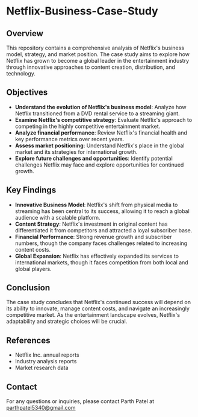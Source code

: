 # Netflix-Business-Case-Study

## Overview
This repository contains a comprehensive analysis of Netflix's business model, strategy, and market position. The case study aims to explore how Netflix has grown to become a global leader in the entertainment industry through innovative approaches to content creation, distribution, and technology.

## Objectives
- **Understand the evolution of Netflix's business model**: Analyze how Netflix transitioned from a DVD rental service to a streaming giant.
- **Examine Netflix's competitive strategy**: Evaluate Netflix's approach to competing in the highly competitive entertainment market.
- **Analyze financial performance**: Review Netflix's financial health and key performance metrics over recent years.
- **Assess market positioning**: Understand Netflix's place in the global market and its strategies for international growth.
- **Explore future challenges and opportunities**: Identify potential challenges Netflix may face and explore opportunities for continued growth.

## Key Findings
- **Innovative Business Model**: Netflix's shift from physical media to streaming has been central to its success, allowing it to reach a global audience with a scalable platform.
- **Content Strategy**: Netflix's investment in original content has differentiated it from competitors and attracted a loyal subscriber base.
- **Financial Performance**: Strong revenue growth and subscriber numbers, though the company faces challenges related to increasing content costs.
- **Global Expansion**: Netflix has effectively expanded its services to international markets, though it faces competition from both local and global players.

## Conclusion
The case study concludes that Netflix's continued success will depend on its ability to innovate, manage content costs, and navigate an increasingly competitive market. As the entertainment landscape evolves, Netflix's adaptability and strategic choices will be crucial.

## References
- Netflix Inc. annual reports
- Industry analysis reports
- Market research data

## Contact
For any questions or inquiries, please contact Parth Patel at parthpatel5340@gmail.com

